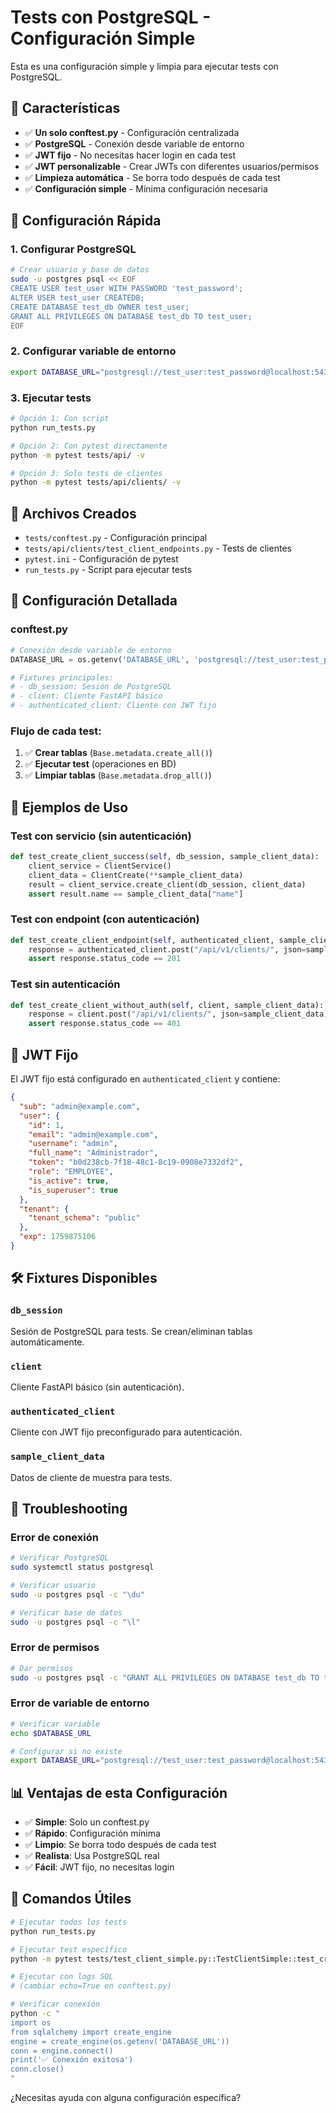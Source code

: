 # Tests con PostgreSQL - Configuración Simple

Esta es una configuración simple y limpia para ejecutar tests con PostgreSQL.

## 🎯 Características

- ✅ **Un solo conftest.py** - Configuración centralizada
- ✅ **PostgreSQL** - Conexión desde variable de entorno
- ✅ **JWT fijo** - No necesitas hacer login en cada test
- ✅ **JWT personalizable** - Crear JWTs con diferentes usuarios/permisos
- ✅ **Limpieza automática** - Se borra todo después de cada test
- ✅ **Configuración simple** - Mínima configuración necesaria

## 🚀 Configuración Rápida

### 1. Configurar PostgreSQL

```bash
# Crear usuario y base de datos
sudo -u postgres psql << EOF
CREATE USER test_user WITH PASSWORD 'test_password';
ALTER USER test_user CREATEDB;
CREATE DATABASE test_db OWNER test_user;
GRANT ALL PRIVILEGES ON DATABASE test_db TO test_user;
EOF
```

### 2. Configurar variable de entorno

```bash
export DATABASE_URL="postgresql://test_user:test_password@localhost:5432/test_db"
```

### 3. Ejecutar tests

```bash
# Opción 1: Con script
python run_tests.py

# Opción 2: Con pytest directamente
python -m pytest tests/api/ -v

# Opción 3: Solo tests de clientes
python -m pytest tests/api/clients/ -v
```

## 📁 Archivos Creados

- `tests/conftest.py` - Configuración principal
- `tests/api/clients/test_client_endpoints.py` - Tests de clientes
- `pytest.ini` - Configuración de pytest
- `run_tests.py` - Script para ejecutar tests

## 🔧 Configuración Detallada

### conftest.py

```python
# Conexión desde variable de entorno
DATABASE_URL = os.getenv('DATABASE_URL', 'postgresql://test_user:test_password@localhost:5432/test_db')

# Fixtures principales:
# - db_session: Sesión de PostgreSQL
# - client: Cliente FastAPI básico
# - authenticated_client: Cliente con JWT fijo
```

### Flujo de cada test:

1. ✅ **Crear tablas** (`Base.metadata.create_all()`)
2. ✅ **Ejecutar test** (operaciones en BD)
3. ✅ **Limpiar tablas** (`Base.metadata.drop_all()`)

## 🧪 Ejemplos de Uso

### Test con servicio (sin autenticación)
```python
def test_create_client_success(self, db_session, sample_client_data):
    client_service = ClientService()
    client_data = ClientCreate(**sample_client_data)
    result = client_service.create_client(db_session, client_data)
    assert result.name == sample_client_data["name"]
```

### Test con endpoint (con autenticación)
```python
def test_create_client_endpoint(self, authenticated_client, sample_client_data):
    response = authenticated_client.post("/api/v1/clients/", json=sample_client_data)
    assert response.status_code == 201
```

### Test sin autenticación
```python
def test_create_client_without_auth(self, client, sample_client_data):
    response = client.post("/api/v1/clients/", json=sample_client_data)
    assert response.status_code == 401
```


## 🔑 JWT Fijo

El JWT fijo está configurado en `authenticated_client` y contiene:

```json
{
  "sub": "admin@example.com",
  "user": {
    "id": 1,
    "email": "admin@example.com",
    "username": "admin",
    "full_name": "Administrador",
    "token": "b0d238cb-7f18-48c1-8c19-0908e7332df2",
    "role": "EMPLOYEE",
    "is_active": true,
    "is_superuser": true
  },
  "tenant": {
    "tenant_schema": "public"
  },
  "exp": 1759875106
}
```

## 🛠️ Fixtures Disponibles

### `db_session`
Sesión de PostgreSQL para tests. Se crean/eliminan tablas automáticamente.

### `client`
Cliente FastAPI básico (sin autenticación).

### `authenticated_client`
Cliente con JWT fijo preconfigurado para autenticación.

### `sample_client_data`
Datos de cliente de muestra para tests.

## 🚨 Troubleshooting

### Error de conexión
```bash
# Verificar PostgreSQL
sudo systemctl status postgresql

# Verificar usuario
sudo -u postgres psql -c "\du"

# Verificar base de datos
sudo -u postgres psql -c "\l"
```

### Error de permisos
```bash
# Dar permisos
sudo -u postgres psql -c "GRANT ALL PRIVILEGES ON DATABASE test_db TO test_user;"
```

### Error de variable de entorno
```bash
# Verificar variable
echo $DATABASE_URL

# Configurar si no existe
export DATABASE_URL="postgresql://test_user:test_password@localhost:5432/test_db"
```

## 📊 Ventajas de esta Configuración

- ✅ **Simple**: Solo un conftest.py
- ✅ **Rápido**: Configuración mínima
- ✅ **Limpio**: Se borra todo después de cada test
- ✅ **Realista**: Usa PostgreSQL real
- ✅ **Fácil**: JWT fijo, no necesitas login

## 🎯 Comandos Útiles

```bash
# Ejecutar todos los tests
python run_tests.py

# Ejecutar test específico
python -m pytest tests/test_client_simple.py::TestClientSimple::test_create_client_success -v

# Ejecutar con logs SQL
# (cambiar echo=True en conftest.py)

# Verificar conexión
python -c "
import os
from sqlalchemy import create_engine
engine = create_engine(os.getenv('DATABASE_URL'))
conn = engine.connect()
print('✅ Conexión exitosa')
conn.close()
"
```

¿Necesitas ayuda con alguna configuración específica?
